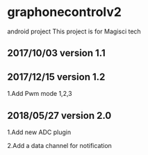 # graphonecontrolv2


android project This project is for Magisci tech

2017/10/03
version 1.1
--
2017/12/15
version 1.2
--
1.Add Pwm mode 1,2,3

2018/05/27
version 2.0
--

1.Add new ADC plugin

2.Add a data channel for notification

